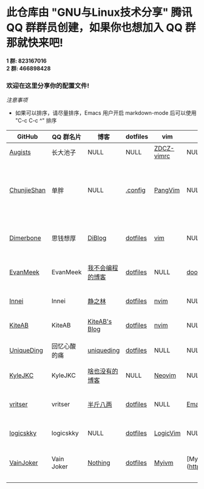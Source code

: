 # 此仓库由 "GNU与Linux技术分享" 腾讯 QQ 群群员创建，如果你也想加入 QQ 群那就快来吧!

**1 群: 823167016** </br>
**2 群: 466898428**

### 欢迎在这里分享你的配置文件!

*注意事项*
- 如果可以排序，请尽量排序，Emacs 用户开启 markdown-mode 后可以使用 "C-c C-c ^" 排序

| GitHub                                        | QQ 群名片    | 博客                                           | dotfiles                                                     | vim                                                 | emacs                                                                 | 介绍                                                                                                                                |
|-----------------------------------------------|--------------|------------------------------------------------|--------------------------------------------------------------|-----------------------------------------------------|-----------------------------------------------------------------------|-------------------------------------------------------------------------------------------------------------------------------------|
| [Augists](https://github.com/Augists)         | 长大池子     | NULL                                           | NULL                                                         | [ZDCZ-vimrc](https://github.com/Augists/ZDCZ-vimrc) | NULL                                                                  | vimrc 配置，基于 **macOS 10.15.4**                                                                                                  |
| [ChunjieShan](https://github.com/ChunjieShan) | 单胖         | NULL                                           | [.config](https://github.com/ChunjieShan/.config)            | [PangVim](https://github.com/ChunjieShan/PangVim)   | NULL                                                                  | 我的 config 文件中包括我的 dwm，st，scripts, ranger 等日常工作配置，同时包含我根据 CW，ThinkVim 和自己的使用习惯配置的 NeoVim 配置  |
| [Dimerbone](https://github.com/Dimerbone)     | 思钱想厚     | [DiBlog](https://dimerbone.github.io)          | [dotfiles](https://github.com/dimerbone/Origin)              | [vim](https://github.com/dimerbone/Origin)          | NULL                                                                  | Origin Repo 中包含适用于 Arch 系的 i3、polybar、ranger、vim、rofi、dunst 等配置                                                     |
| [EvanMeek](https://github.com/EvanMeek)       | EvanMeek     | [我不会编程的博客](https://evanmeek.github.io) | [dotfiles](https://github.com/EvanMeek/dotfiles)             | NULL                                                | [doom-emacs](https://github.com/EvanMeek/dotfiles/tree/master/doom.d) | dotfiles 中包含 alacritty、fish shell、fcitx、i3wm、polybar、rofi 等配置                                                            |
| [Innei](https://github.com/Innei)             | Innei        | [静之林](https://shizuri.net)                  | [dotfiles](https://github.com/innei/dotfiles)                | [nvim](https://github.com/innei/nvim)               | NULL                                                                  | neovim 配置，dotfiles 中包含 zsh, fzf, git config, tmux                                                                             |
| [KiteAB](https://github.com/KiteAB)           | KiteAB       | [KiteAB's Blog](https://kiteab.github.io)      | [dotfiles](https://github.com/KiteAB/.config)                | [nvim](https://github.com/KiteAB/nvim)              | NULL                                                                  | 适用于 Arch Linux 的配置文件                                                                                                        |
| [UniqueDing](https://github.com/UniqueDing)   | 回忆心酸的痛 | [uniqueding](http://uniqueding.cn)             | [dotfiles](https://github.com/UniqueDing/linux-config-files) | NULL                                                | NULL                                                                  | dotfiles 中有 ranger、i3、fish、vim (dwm、st、dmenu)等配置                                                                          |
| [KyleJKC](https://github.com/KyleJKC)         | KyleJKC      | [啥也没有的博客](https://kylejkc.github.io)    | NULL                                                         | [Neovim](https://github.com/KyleJKC/nvim)           | NULL                                                                  | 一个及其现代好用的 Neovim 配置                                                                                                      |
| [vritser](https://github.com/vritser)         | vritser      | [半斤八两](https://vritser.github.io)          | [dotfiles](https://github.com/vritser/dotfiles)              | NULL                                                | [Emacs](https://github.com/vritser/.emacs.d)                          | macOS 平台, Hammerspoon 做窗口管理, 键盘布局 Dvorak 配合 Emacs [xah-fly-keys](http://ergoemacs.org/misc/xah-fly-keys_tutorial.html) |
| [logicskky](https://github.com/logicskky)     | logicskky    | NULL                                           | [dotfiles](https://github.com/logicskky/dotfiles)            | [LogicVim](https://github.com/logicskky/LogicVim)   | NULL                                                                  | dotfiles 中有 ranger、dwm、st、dmenu 等配置                                                                                         |
| [VainJoker](https://github.com/vainjoker)     | Vain Joker   | [Nothing](http://vainjoker.cn)                 | [dotfiles](https://github.com/vainjoker/mycoifng)            | [Myivm](https://github.com/vainjoker/MyVim)         | [MyEmacs](https://github.com/vainjoker/MyEmacs                        | 一些好玩的东西（dwm,st,emacs,vim,rime,好看的字体及其对应的自动化部署脚本                                                                                                                                   |
